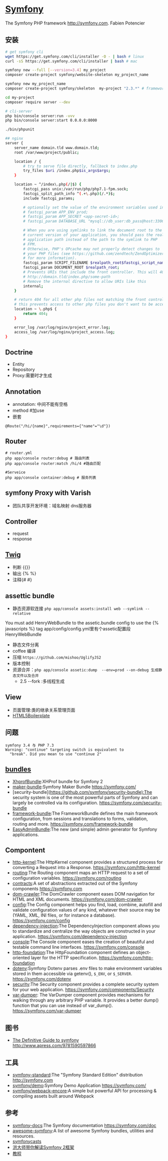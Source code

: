 # [Symfony](https://github.com/symfony/symfony)

The Symfony PHP framework <http://symfony.com>. Fabien Potencier

## 安装

```sh
# get symfony cli
wget https://get.symfony.com/cli/installer -O - | bash # linux
curl -sS https://get.symfony.com/cli/installer | bash # mac

symfony new --full [--version=3.4] my_project
composer create-project symfony/website-skeleton my_project_name

symfony new my_project_name
composer create-project symfony/skeleton  my-project "2.3.*" # framework-standard-edition

cd my-project
composer require server --dev

# cli-server
php bin/console server:run -vvv
php bin/console server:start 0.0.0.0:8000

./bin/phpunit

## nginx
server {
    server_name domain.tld www.domain.tld;
    root /var/www/project/public;

    location / {
        # try to serve file directly, fallback to index.php
        try_files $uri /index.php$is_args$args;
    }

    location ~ ^/index\.php(/|$) {
        fastcgi_pass unix:/var/run/php/php7.1-fpm.sock;
        fastcgi_split_path_info ^(.+\.php)(/.*)$;
        include fastcgi_params;

        # optionally set the value of the environment variables used in the application
        # fastcgi_param APP_ENV prod;
        # fastcgi_param APP_SECRET <app-secret-id>;
        # fastcgi_param DATABASE_URL "mysql://db_user:db_pass@host:3306/db_name";

        # When you are using symlinks to link the document root to the
        # current version of your application, you should pass the real
        # application path instead of the path to the symlink to PHP
        # FPM.
        # Otherwise, PHP's OPcache may not properly detect changes to
        # your PHP files (see https://github.com/zendtech/ZendOptimizerPlus/issues/126
        # for more information).
        fastcgi_param SCRIPT_FILENAME $realpath_root$fastcgi_script_name;
        fastcgi_param DOCUMENT_ROOT $realpath_root;
        # Prevents URIs that include the front controller. This will 404:
        # http://domain.tld/index.php/some-path
        # Remove the internal directive to allow URIs like this
        internal;
    }

    # return 404 for all other php files not matching the front controller
    # this prevents access to other php files you don't want to be accessible.
    location ~ \.php$ {
        return 404;
    }

    error_log /var/log/nginx/project_error.log;
    access_log /var/log/nginx/project_access.log;
}
```

## Doctrine

* Entity
* Repository
* Proxy:需要时才生成

## Annotation

* annotation: 中间不能有空格
* method #加use
* 嵌套

```
@Route("/hi/{name}",requirements={"name"="\d"})
```

## Router

```
# router.yml
php app/console router:debug # 路由列表
php app/console router:match /hi/4 #路由匹配

#Serveice
php app/console container:debug # 服务列表
```

## symfony Proxy with Varish

* 团队共享开发环境：域名映射 dns服务器

## Controller

* request
* response

## [Twig](https://twig.symfony.com/)

* 判断  {{}}
* 输出 {% %}
* 注释{# #}

## assettic bundle

* 静态资源软连接 `php app/console assets:install web --symlink --relative`

You must add HenryWebBundle to the assetic.bundle config to use the {% javascripts %} tag
app/config/config.yml里有个assetic配置段  HenryWebBundle

* 静态文件分离
* coffee 编译
* 压缩 `https://github.com/mishoo/UglifyJS2`
* 版本控制
* 资源合并：`php app/console assetic:dump  --env=prod --on-debug 生成静态文件以及合并`
  - 2.5 --fork :多线程生成

## View

* 页面管理:类的继承关系管理页面
* [HTML5Boilerplate](http://www.initializr.com/)

## 问题

```
symfony 3.4 与 PHP 7.3
Warning: "continue" targeting switch is equivalent to
  "break". Did you mean to use "continue 2"
```

## [bundles](http://knpbundles.com/)

* [XhprofBundle](https://github.com/jonaswouters/XhprofBundle):XHProf bundle for Symfony 2
* [maker-bundle](https://github.com/symfony/maker-bundle):Symfony Maker Bundle <https://symfony.com/>
* [security-bundle](<https://github.com/symfony/security-bundle):The> security system is one of the most powerful parts of Symfony and can largely be controlled via its configuration. <https://symfony.com/security-bundle>
* [framework-bundle](https://github.com/symfony/framework-bundle):The FrameworkBundle defines the main framework configuration, from sessions and translations to forms, validation, routing and more. <https://symfony.com/framework-bundle>
* [EasyAdminBundle](https://github.com/EasyCorp/EasyAdminBundle):The new (and simple) admin generator for Symfony applications.

## Compontent

* [http-kernel](https://github.com/symfony/http-kernel):The HttpKernel component provides a structured process for converting a Request into a Response. <https://symfony.com/http-kernel>
* [routing](https://github.com/symfony/routing):The Routing component maps an HTTP request to a set of configuration variables. <https://symfony.com/routing>
* [contracts](https://github.com/symfony/contracts):A set of abstractions extracted out of the Symfony components <https://symfony.com>
* [dom-crawler](https://github.com/symfony/dom-crawler):The DomCrawler component eases DOM navigation for HTML and XML documents. <https://symfony.com/dom-crawler>
* [config](https://github.com/symfony/config):The Config component helps you find, load, combine, autofill and validate configuration values of any kind, whatever their source may be (YAML, XML, INI files, or for instance a database). <https://symfony.com/config>
* [dependency-injection](https://github.com/symfony/dependency-injection):The DependencyInjection component allows you to standardize and centralize the way objects are constructed in your application. <https://symfony.com/dependency-injection>
* [console](https://github.com/symfony/console):The Console component eases the creation of beautiful and testable command line interfaces. <https://symfony.com/console>
* [http-foundation](https://github.com/symfony/http-foundation):The HttpFoundation component defines an object-oriented layer for the HTTP specification. <https://symfony.com/http-foundation>
* [dotenv](https://github.com/symfony/dotenv):Symfony Dotenv parses .env files to make environment variables stored in them accessible via getenv(), `$_ENV`, or `$_SERVER`. <https://symfony.com/dotenv>
* [security](https://github.com/symfony/security):The Security component provides a complete security system for your web application. <https://symfony.com/components/Security>
* [var-dumper](https://github.com/symfony/var-dumper): The VarDumper component provides mechanisms for walking through any arbitrary PHP variable. It provides a better dump() function that you can use instead of var_dump(). <https://symfony.com/var-dumper>

## 图书

* [The Definitive Guide to symfony](https://github.com/Apress/def-guide-to-symfony) <http://www.apress.com/9781590597866>

## 工具

* [symfony-standard](https://github.com/symfony/symfony-standard):The "Symfony Standard Edition" distribution <http://symfony.com>
* [symfony/demo](https://github.com/symfony/demo):Symfony Demo Application <https://symfony.com/>
* [symfony/webpack-encore](https://github.com/symfony/webpack-encore):A simple but powerful API for processing & compiling assets built around Webpack

## 参考

* [symfony-docs](https://github.com/symfony/symfony-docs):The Symfony documentation <https://symfony.com/doc>
* [awesome-symfony](https://github.com/sitepoint-editors/awesome-symfony):A list of awesome Symfony bundles, utilities and resources.
* [symfonycasts](https://symfonycasts.com/)
* [洪大师带你解读Symfony 2框架](https://www.imooc.com/learn/244)
* [教程](http://www.newlifeclan.com/)
